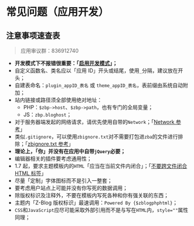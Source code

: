 # 常见问题（应用开发）

## 注意事项速查表

> 应用审议群：836912740

- **开发模式下不报错很重要：「[启用开发模式](books/dev-app-start?id=开发模式 "启用开发模板")」；**
- 自定义函数名、类名应以「应用 ID」开头或结尾，使用`_`分隔，建议放在开头；
- 自建表命名：`plugin_appID_表名` 或 `theme_appID_表名`，表前缀由系统自动附加；
- 站内链接或路径须全部使用绝对地址：
  - PHP：`$zbp->host`、`$zbp->path`，也有专门的全局变量；
  - JS：`zbp.bloghost`；
- 对于服务器端发起的网络请求，请优先使用自带的`Network`；「[Network 参考](https://bbs.zblogcn.com/thread-102975.html#486171 "Network 参考")」
- 类似`.gitignore`，可以使用`zbignore.txt`对不需要打包进`zba`的文件进行排除；「[zbignore.txt 参考](https://bbs.zblogcn.com/thread-102780.html "zbignore.txt 参考")」
- **理论上，「你」并没有在应用中自带`jQuery`必要；**
- 编辑器相关的插件要考虑通用性；
- 1.7 起，要求主题模板内的`HTML`「应当在当前文件内闭合」；「[不要跨文件闭合 HTML 标签](https://bbs.zblogcn.com/thread-101310.html#484040 "不要跨文件闭合 HTML 标签")」
- 尽量「定制」字体图标而不是引入一整套；
- 要考虑用户站点上可能并没有你写死的数据调用；
- 除版权标识及注释外，不要在模板内写死各种和你有强关联的东西；
- 主题内「Z-Blog 版权标识」最速调用：`Powered By {$zblogphphtml}`；
- `CSS`和`JavaScript`应尽可能采取外部引用而不是与写在`HTML`内，`style=""`属性同理；
